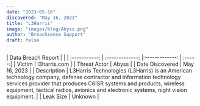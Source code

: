 ```yaml
---
date: "2023-05-16"
discovered: "May 16, 2023"
title: "L3Harris"
image: "images/blog/Abyss.png"
author: "Breachsense Support"
draft: false
---
```


| Data Breach Report           |              | 
| :-----------: | :-------------:     |:-------------:    | :-----:|
| Victim      | l3harris.com      | 
| Threat Actor      | Abyss      | 
| Date Discovered      | May 16, 2023      | 
| Description      | L3Harris Technologies (L3Harris) is an American technology company, defense contractor and information technology services provider that produces C6ISR systems and products, wireless equipment, tactical radios, avionics and electronic systems, night vision equipment.      | 
| Leak Size      | Unknown      | 

